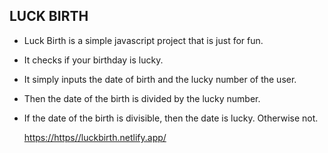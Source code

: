 ## LUCK BIRTH
- Luck Birth is a simple javascript project that is just for fun.
- It checks if your birthday is lucky.
- It simply inputs the date of birth and the lucky number of the user.
- Then the date of the birth is divided by the lucky number.
- If the date of the birth is divisible, then the date is lucky. Otherwise not.

  [https://https//luckbirth.netlify.app/](https://https//luckbirth.netlify.app/)
